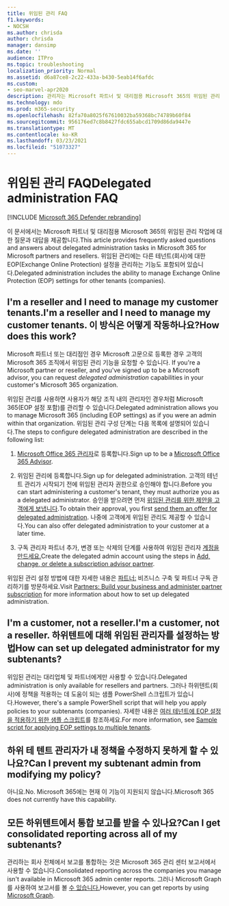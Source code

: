 ```yaml
---
title: 위임된 관리 FAQ
f1.keywords:
- NOCSH
ms.author: chrisda
author: chrisda
manager: dansimp
ms.date: ''
audience: ITPro
ms.topic: troubleshooting
localization_priority: Normal
ms.assetid: d6a87ce8-2c22-433a-b430-5eab14f6afdc
ms.custom:
- seo-marvel-apr2020
description: 관리자는 Microsoft 파트너 및 대리점용 Microsoft 365의 위임된 관리 작업에 대한 질문과 대답을 볼 수 있습니다.
ms.technology: mdo
ms.prod: m365-security
ms.openlocfilehash: 82fa70a8025f67610032ba59368bc74789b60f84
ms.sourcegitcommit: 956176ed7c8b8427fdc655abcd1709d86da9447e
ms.translationtype: MT
ms.contentlocale: ko-KR
ms.lasthandoff: 03/23/2021
ms.locfileid: "51073327"
---
```

# <a name="delegated-administration-faq"></a><span data-ttu-id="ae572-103">위임된 관리 FAQ</span><span class="sxs-lookup"><span data-stu-id="ae572-103">Delegated administration FAQ</span></span>

[!INCLUDE [Microsoft 365 Defender rebranding](../includes/microsoft-defender-for-office.md)]


<span data-ttu-id="ae572-104">이 문서에서는 Microsoft 파트너 및 대리점용 Microsoft 365의 위임된 관리 작업에 대한 질문과 대답을 제공합니다.</span><span class="sxs-lookup"><span data-stu-id="ae572-104">This article provides frequently asked questions and answers about delegated administration tasks in Microsoft 365 for Microsoft partners and resellers.</span></span> <span data-ttu-id="ae572-105">위임된 관리에는 다른 테넌트(회사)에 대한 EOP(Exchange Online Protection) 설정을 관리하는 기능도 포함되어 있습니다.</span><span class="sxs-lookup"><span data-stu-id="ae572-105">Delegated administration includes the ability to manage Exchange Online Protection (EOP) settings for other tenants (companies).</span></span>

## <a name="im-a-reseller-and-i-need-to-manage-my-customer-tenants-how-does-this-work"></a><span data-ttu-id="ae572-106">I'm a reseller and I need to manage my customer tenants.</span><span class="sxs-lookup"><span data-stu-id="ae572-106">I'm a reseller and I need to manage my customer tenants.</span></span> <span data-ttu-id="ae572-107">이 방식은 어떻게 작동하나요?</span><span class="sxs-lookup"><span data-stu-id="ae572-107">How does this work?</span></span>

<span data-ttu-id="ae572-108">Microsoft 파트너 또는 대리점인 경우 Microsoft 고문으로 등록한 경우 고객의 Microsoft 365 조직에서 위임된 관리 기능을 요청할 수 있습니다. </span><span class="sxs-lookup"><span data-stu-id="ae572-108">If you're a Microsoft partner or reseller, and you've signed up to be a Microsoft advisor, you can request _delegated administration_ capabilities in your customer's Microsoft 365 organization.</span></span>

<span data-ttu-id="ae572-109">위임된 관리를 사용하면 사용자가 해당 조직 내의 관리자인 경우처럼 Microsoft 365(EOP 설정 포함)를 관리할 수 있습니다.</span><span class="sxs-lookup"><span data-stu-id="ae572-109">Delegated administration allows you to manage Microsoft 365  (including EOP settings) as if you were an admin within that organization.</span></span> <span data-ttu-id="ae572-110">위임된 관리 구성 단계는 다음 목록에 설명되어 있습니다.</span><span class="sxs-lookup"><span data-stu-id="ae572-110">The steps to configure delegated administration are described in the following list:</span></span>

1. <span data-ttu-id="ae572-111">[Microsoft Office 365 관리자](https://partner.microsoft.com/?cloudbenefits)로 등록합니다.</span><span class="sxs-lookup"><span data-stu-id="ae572-111">Sign up to be a [Microsoft Office 365 Advisor](https://partner.microsoft.com/?cloudbenefits).</span></span>

2. <span data-ttu-id="ae572-112">위임된 관리에 등록합니다.</span><span class="sxs-lookup"><span data-stu-id="ae572-112">Sign up for delegated administration.</span></span> <span data-ttu-id="ae572-113">고객의 테넌트 관리가 시작되기 전에 위임된 관리자 권한으로 승인해야 합니다.</span><span class="sxs-lookup"><span data-stu-id="ae572-113">Before you can start administering a customer's tenant, they must authorize you as a delegated administrator.</span></span> <span data-ttu-id="ae572-114">승인을 받으려면 먼저 [위임된 관리를 위한 제안을 고객에게 보냅니다](https://support.microsoft.com/office/26530dc0-ebba-415b-86b1-b55bc06b073e).</span><span class="sxs-lookup"><span data-stu-id="ae572-114">To obtain their approval, you first [send them an offer for delegated administration](https://support.microsoft.com/office/26530dc0-ebba-415b-86b1-b55bc06b073e).</span></span> <span data-ttu-id="ae572-115">나중에 고객에게 위임된 관리도 제공할 수 있습니다.</span><span class="sxs-lookup"><span data-stu-id="ae572-115">You can also offer delegated administration to your customer at a later time.</span></span>

3. <span data-ttu-id="ae572-116">구독 관리자 파트너 추가, 변경 또는 삭제의 단계를 사용하여 위임된 관리자 [계정을 만드세요.](../../admin/misc/add-partner.md)</span><span class="sxs-lookup"><span data-stu-id="ae572-116">Create the delegated admin account using the steps in [Add, change, or delete a subscription advisor partner](../../admin/misc/add-partner.md).</span></span>

<span data-ttu-id="ae572-117">위임된 관리 설정 방법에 대한 자세한 내용은 [파트너:](https://support.microsoft.com/office/30dd1681-47e0-4cbc-abfe-a222cd111319) 비즈니스 구축 및 파트너 구독 관리하기를 방문하세요.</span><span class="sxs-lookup"><span data-stu-id="ae572-117">Visit [Partners: Build your business and administer partner subscription](https://support.microsoft.com/office/30dd1681-47e0-4cbc-abfe-a222cd111319) for more information about how to set up delegated administration.</span></span>

## <a name="im-a-customer-not-a-reseller-how-can-set-up-delegated-administrator-for-my-subtenants"></a><span data-ttu-id="ae572-118">I'm a customer, not a reseller.</span><span class="sxs-lookup"><span data-stu-id="ae572-118">I'm a customer, not a reseller.</span></span> <span data-ttu-id="ae572-119">하위텐트에 대해 위임된 관리자를 설정하는 방법</span><span class="sxs-lookup"><span data-stu-id="ae572-119">How can set up delegated administrator for my subtenants?</span></span>

<span data-ttu-id="ae572-120">위임된 관리는 대리업체 및 파트너에게만 사용할 수 있습니다.</span><span class="sxs-lookup"><span data-stu-id="ae572-120">Delegated administration is only available for resellers and partners.</span></span> <span data-ttu-id="ae572-121">그러나 하위텐트(회사)에 정책을 적용하는 데 도움이 되는 샘플 PowerShell 스크립트가 있습니다.</span><span class="sxs-lookup"><span data-stu-id="ae572-121">However, there's a sample PowerShell script that will help you apply policies to your subtenants (companies).</span></span> <span data-ttu-id="ae572-122">자세한 내용은 [여러 테넌트에 EOP 설정을 적용하기 위한 샘플 스크립트](sample-script-for-applying-eop-settings-to-multiple-tenants.md)를 참조하세요.</span><span class="sxs-lookup"><span data-stu-id="ae572-122">For more information, see [Sample script for applying EOP settings to multiple tenants](sample-script-for-applying-eop-settings-to-multiple-tenants.md).</span></span>

## <a name="can-i-prevent-my-subtenant-admin-from-modifying-my-policy"></a><span data-ttu-id="ae572-123">하위 테 텐트 관리자가 내 정책을 수정하지 못하게 할 수 있나요?</span><span class="sxs-lookup"><span data-stu-id="ae572-123">Can I prevent my subtenant admin from modifying my policy?</span></span>

<span data-ttu-id="ae572-124">아니요.</span><span class="sxs-lookup"><span data-stu-id="ae572-124">No.</span></span> <span data-ttu-id="ae572-125">Microsoft 365에는 현재 이 기능이 지원되지 않습니다.</span><span class="sxs-lookup"><span data-stu-id="ae572-125">Microsoft 365 does not currently have this capability.</span></span>

## <a name="can-i-get-consolidated-reporting-across-all-of-my-subtenants"></a><span data-ttu-id="ae572-126">모든 하위텐트에서 통합 보고를 받을 수 있나요?</span><span class="sxs-lookup"><span data-stu-id="ae572-126">Can I get consolidated reporting across all of my subtenants?</span></span>

<span data-ttu-id="ae572-127">관리하는 회사 전체에서 보고를 통합하는 것은 Microsoft 365 관리 센터 보고서에서 사용할 수 없습니다.</span><span class="sxs-lookup"><span data-stu-id="ae572-127">Consolidated reporting across the companies you manage isn't available in Microsoft 365 admin center reports.</span></span> <span data-ttu-id="ae572-128">그러나 Microsoft Graph를 사용하여 보고서를 볼 [수 있습니다.](/graph/overview)</span><span class="sxs-lookup"><span data-stu-id="ae572-128">However, you can get reports by using [Microsoft Graph](/graph/overview).</span></span>